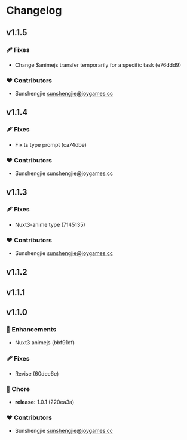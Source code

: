 # Changelog


## v1.1.5


### 🩹 Fixes

  - Change $animejs transfer temporarily for a specific task (e76ddd9)

### ❤️  Contributors

- Sunshengjie <sunshengjie@joygames.cc>

## v1.1.4


### 🩹 Fixes

  - Fix ts type prompt (ca74dbe)

### ❤️  Contributors

- Sunshengjie <sunshengjie@joygames.cc>

## v1.1.3


### 🩹 Fixes

  - Nuxt3-anime type (7145135)

### ❤️  Contributors

- Sunshengjie <sunshengjie@joygames.cc>

## v1.1.2

## v1.1.1

## v1.1.0


### 🚀 Enhancements

  - Nuxt3 animejs (bbf91df)

### 🩹 Fixes

  - Revise (60dec6e)

### 🏡 Chore

  - **release:** 1.0.1 (220ea3a)

### ❤️  Contributors

- Sunshengjie <sunshengjie@joygames.cc>

